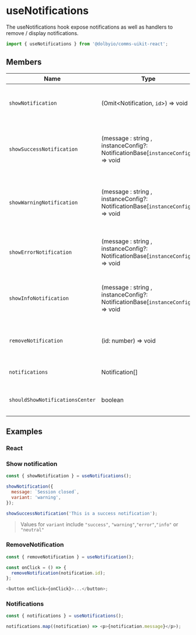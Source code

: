 # useNotifications

The useNotifications hook expose notifications as well as handlers to remove / display notifications.

```javascript
import { useNotifications } from '@dolbyio/comms-uikit-react';
```

## Members

| Name                            | Type                                                                             | Description                                               |
| ------------------------------- | -------------------------------------------------------------------------------- | --------------------------------------------------------- |
| `showNotification`              | (Omit<Notification, `id`>) => void                                               | Display notification in notification center.              |
| `showSuccessNotification`       | (message : string , instanceConfig?: NotificationBase[`instanceConfig`]) => void | Display success type notification in notification center. |
| `showWarningNotification`       | (message : string , instanceConfig?: NotificationBase[`instanceConfig`]) => void | Display warning type notification in notification center. |
| `showErrorNotification`         | (message : string , instanceConfig?: NotificationBase[`instanceConfig`]) => void | Display error type notification in notification center.   |
| `showInfoNotification`          | (message : string , instanceConfig?: NotificationBase[`instanceConfig`]) => void | Display info type notification in notification center.    |
| `removeNotification`            | (id: number) => void                                                             | Remove notification from notification center.             |
| `notifications`                 | Notification[]                                                                   | Array of actual notifications.                            |
| `shouldShowNotificationsCenter` | boolean                                                                          | Returns if there is a content to display                  |

## Examples

### React

### Show notification

```javascript
const { showNotification } = useNotifications();

showNotification({
  message: `Session closed`,
  variant: 'warning',
});

showSuccessNotification('This is a success notification');
```

> Values for `variant` include `"success"`, `"warning"`,`"error"`,`"info"` or `"neutral"`

### RemoveNotification

```javascript
const { removeNotification } = useNotification();

const onClick = () => {
  removeNotification(notification.id);
};

<button onClick={onClick}>...</button>;
```

### Notifications

```javascript
const { notifications } = useNotifications();

notifications.map((notification) => <p>{notification.message}</p>);
```
